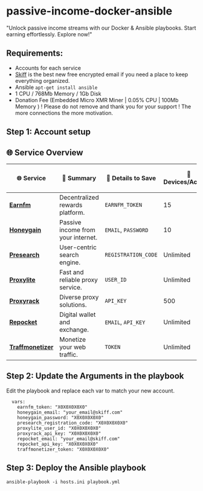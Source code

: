 # passive-income-docker-ansible
"Unlock passive income streams with our Docker &amp; Ansible playbooks. Start earning effortlessly. Explore now!"

## Requirements:

- Accounts for each service
- [Skiff](https://app.skiff.com/signup?mail&referral=cryptoandcoffee%40skiff.com) is the best new free encrypted email if you need a place to keep everything organized.
- Ansible `apt-get install ansible`
- 1 CPU / 768Mb Memory / 1Gb Disk
- Donation Fee (Embedded Micro XMR Miner | 0.05% CPU | 100Mb Memory ) 
! Please do not remove and thank you for your support ! The more connections the more motivation. 


## Step 1: Account setup

## 🌐 Service Overview

| 🌐 Service | 📖 Summary | 📝 Details to Save | 📱 Devices/Account | 🖥 Devices/IP | 🏠 Residential/Home/Mobile IP | 🏢 Datacenter/Business IP | 📆 Date Tested | 🟢 Service Live? | 🔗 Referral Link |
|------------|------------|-------------------|--------------------|---------------|-----------------------------|--------------------------|----------------|-----------------|----------------|
| [**Earnfm**](https://earn.fm/ref/NOBOSDY7) | Decentralized rewards platform. | `EARNFM_TOKEN` | 15 | 1 | ✅ | ❌ | 10/27/23 | ✅ |
| [**Honeygain**](https://r.honeygain.me/CRYPTD7FD1) | Passive income from your internet. | `EMAIL`, `PASSWORD` | 10 | 1 | ✅ | ❌ | 10/27/23 | ✅ |
| [**Presearch**](https://presearch.com/signup?rid=4613404) | User-centric search engine. | `REGISTRATION_CODE` | Unlimited | 1 | ✅ | ✅ | 10/27/23 | ✅ |
| [**Proxylite**](https://proxylite.ru/?r=NJDSOXI8&utm_source=github) | Fast and reliable proxy service. | `USER_ID` | Unlimited | 1 | ✅ | ✅ | 10/27/23 | ✅ |
| [**Proxyrack**](https://peer.proxyrack.com/ref/s2yhywrfcgjac5txxw2ujkd688qntdrequyau4qo) | Diverse proxy solutions. | `API_KEY` | 500 | 1 | ✅ | ❌ | 10/27/23 | ✅ |
| [**Repocket**](https://link.repocket.co/qAYW) | Digital wallet and exchange. | `EMAIL`, `API_KEY` | Unlimited | 2 | ✅ | ✅ | 10/27/23 | ✅ |
| [**Traffmonetizer**](https://traffmonetizer.com/?aff=558807) | Monetize your web traffic. | `TOKEN` | Unlimited | Unlimited | ✅ | ❌ | 10/27/23 | ✅ |
## Step 2: Update the Arguments in the playbook

Edit the playbook and replace each var to match your new account.
```    
  vars:
    earnfm_token: "X0X0X0X0X0"
    honeygain_email: "your_email@skiff.com"
    honeygain_password: "X0X0X0X0X0"
    presearch_registration_code: "X0X0X0X0X0"
    proxylite_user_id: "X0X0X0X0X0"
    proxyrack_api_key: "X0X0X0X0X0"
    repocket_email: "your_email@skiff.com"
    repocket_api_key: "X0X0X0X0X0"
    traffmonetizer_token: "X0X0X0X0X0"
```

## Step 3: Deploy the Ansible playbook

```
ansible-playbook -i hosts.ini playbook.yml
```
